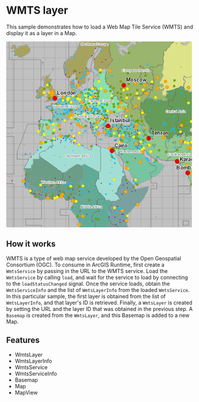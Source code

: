 # WMTS layer

This sample demonstrates how to load a Web Map Tile Service (WMTS) and display it as a layer in a Map.

![](screenshot.png)

## How it works
WMTS is a type of web map service developed by the Open Geospatial Consortium (OGC). To consume in ArcGIS Runtime, first create a `WmtsService` by passing in the URL to the WMTS service. Load the `WmtsService` by calling `load`, and wait for the service to load by connecting to the `loadStatusChanged` signal. Once the service loads, obtain the `WmtsServiceInfo` and the list of `WmtsLayerInfo` from the loaded `WmtsService`. In this particular sample, the first layer is obtained from the list of `WmtsLayerInfo`, and that layer's ID is retrieved. Finally, a `WmtsLayer` is created by setting the URL and the layer ID that was obtained in the previous step. A `Basemap` is created from the `WmtsLayer`, and this Basemap is added to a new Map.

## Features
- WmtsLayer
- WmtsLayerInfo
- WmtsService
- WmtsServiceInfo
- Basemap
- Map
- MapView
